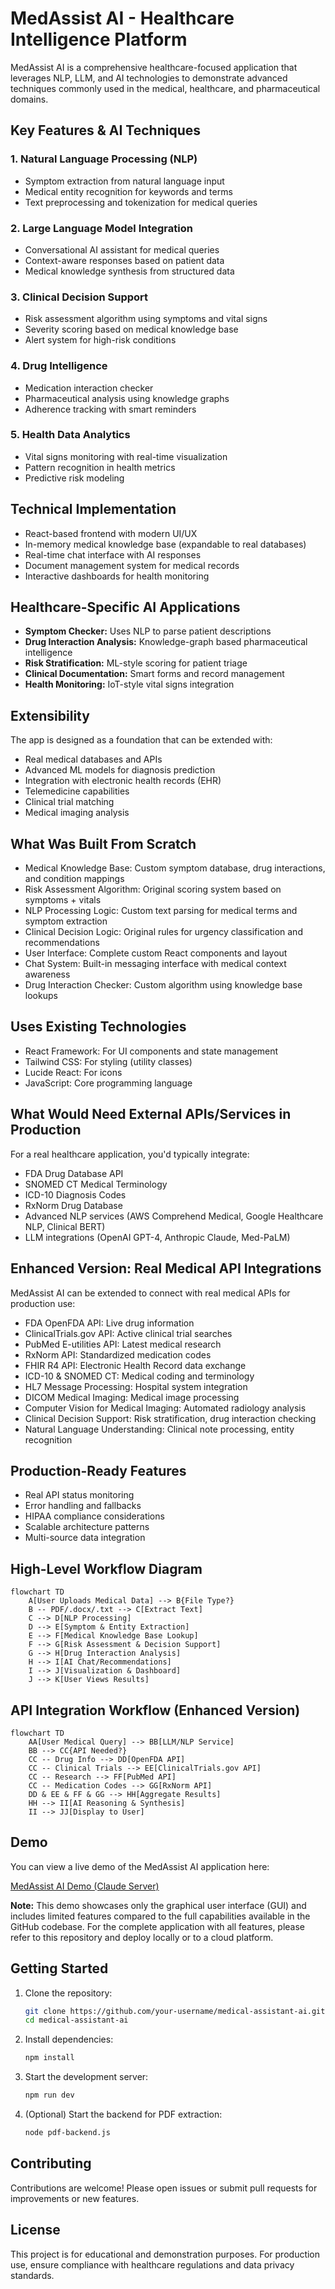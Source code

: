 # MedAssist AI - Healthcare Intelligence Platform

MedAssist AI is a comprehensive healthcare-focused application that leverages NLP, LLM, and AI technologies to demonstrate advanced techniques commonly used in the medical, healthcare, and pharmaceutical domains.

## Key Features & AI Techniques

### 1. Natural Language Processing (NLP)
- Symptom extraction from natural language input
- Medical entity recognition for keywords and terms
- Text preprocessing and tokenization for medical queries

### 2. Large Language Model Integration
- Conversational AI assistant for medical queries
- Context-aware responses based on patient data
- Medical knowledge synthesis from structured data

### 3. Clinical Decision Support
- Risk assessment algorithm using symptoms and vital signs
- Severity scoring based on medical knowledge base
- Alert system for high-risk conditions

### 4. Drug Intelligence
- Medication interaction checker
- Pharmaceutical analysis using knowledge graphs
- Adherence tracking with smart reminders

### 5. Health Data Analytics
- Vital signs monitoring with real-time visualization
- Pattern recognition in health metrics
- Predictive risk modeling

## Technical Implementation
- React-based frontend with modern UI/UX
- In-memory medical knowledge base (expandable to real databases)
- Real-time chat interface with AI responses
- Document management system for medical records
- Interactive dashboards for health monitoring

## Healthcare-Specific AI Applications
- **Symptom Checker:** Uses NLP to parse patient descriptions
- **Drug Interaction Analysis:** Knowledge-graph based pharmaceutical intelligence
- **Risk Stratification:** ML-style scoring for patient triage
- **Clinical Documentation:** Smart forms and record management
- **Health Monitoring:** IoT-style vital signs integration

## Extensibility
The app is designed as a foundation that can be extended with:
- Real medical databases and APIs
- Advanced ML models for diagnosis prediction
- Integration with electronic health records (EHR)
- Telemedicine capabilities
- Clinical trial matching
- Medical imaging analysis

## What Was Built From Scratch
- Medical Knowledge Base: Custom symptom database, drug interactions, and condition mappings
- Risk Assessment Algorithm: Original scoring system based on symptoms + vitals
- NLP Processing Logic: Custom text parsing for medical terms and symptom extraction
- Clinical Decision Logic: Original rules for urgency classification and recommendations
- User Interface: Complete custom React components and layout
- Chat System: Built-in messaging interface with medical context awareness
- Drug Interaction Checker: Custom algorithm using knowledge base lookups

## Uses Existing Technologies
- React Framework: For UI components and state management
- Tailwind CSS: For styling (utility classes)
- Lucide React: For icons
- JavaScript: Core programming language

## What Would Need External APIs/Services in Production
For a real healthcare application, you'd typically integrate:
- FDA Drug Database API
- SNOMED CT Medical Terminology
- ICD-10 Diagnosis Codes
- RxNorm Drug Database
- Advanced NLP services (AWS Comprehend Medical, Google Healthcare NLP, Clinical BERT)
- LLM integrations (OpenAI GPT-4, Anthropic Claude, Med-PaLM)

## Enhanced Version: Real Medical API Integrations
MedAssist AI can be extended to connect with real medical APIs for production use:
- FDA OpenFDA API: Live drug information
- ClinicalTrials.gov API: Active clinical trial searches
- PubMed E-utilities API: Latest medical research
- RxNorm API: Standardized medication codes
- FHIR R4 API: Electronic Health Record data exchange
- ICD-10 & SNOMED CT: Medical coding and terminology
- HL7 Message Processing: Hospital system integration
- DICOM Medical Imaging: Medical image processing
- Computer Vision for Medical Imaging: Automated radiology analysis
- Clinical Decision Support: Risk stratification, drug interaction checking
- Natural Language Understanding: Clinical note processing, entity recognition

## Production-Ready Features
- Real API status monitoring
- Error handling and fallbacks
- HIPAA compliance considerations
- Scalable architecture patterns
- Multi-source data integration

## High-Level Workflow Diagram

```mermaid
flowchart TD
    A[User Uploads Medical Data] --> B{File Type?}
    B -- PDF/.docx/.txt --> C[Extract Text]
    C --> D[NLP Processing]
    D --> E[Symptom & Entity Extraction]
    E --> F[Medical Knowledge Base Lookup]
    F --> G[Risk Assessment & Decision Support]
    G --> H[Drug Interaction Analysis]
    H --> I[AI Chat/Recommendations]
    I --> J[Visualization & Dashboard]
    J --> K[User Views Results]
```

## API Integration Workflow (Enhanced Version)

```mermaid
flowchart TD
    AA[User Medical Query] --> BB[LLM/NLP Service]
    BB --> CC{API Needed?}
    CC -- Drug Info --> DD[OpenFDA API]
    CC -- Clinical Trials --> EE[ClinicalTrials.gov API]
    CC -- Research --> FF[PubMed API]
    CC -- Medication Codes --> GG[RxNorm API]
    DD & EE & FF & GG --> HH[Aggregate Results]
    HH --> II[AI Reasoning & Synthesis]
    II --> JJ[Display to User]
```

## Demo

You can view a live demo of the MedAssist AI application here:

[MedAssist AI Demo (Claude Server)](https://claude.ai/public/artifacts/0d3fe799-2f58-4ea3-a461-9a9f4ee2e9d7)

**Note:** This demo showcases only the graphical user interface (GUI) and includes limited features compared to the full capabilities available in the GitHub codebase. For the complete application with all features, please refer to this repository and deploy locally or to a cloud platform.

## Getting Started
1. Clone the repository:
   ```bash
   git clone https://github.com/your-username/medical-assistant-ai.git
   cd medical-assistant-ai
   ```
2. Install dependencies:
   ```bash
   npm install
   ```
3. Start the development server:
   ```bash
   npm run dev
   ```
4. (Optional) Start the backend for PDF extraction:
   ```bash
   node pdf-backend.js
   ```

## Contributing
Contributions are welcome! Please open issues or submit pull requests for improvements or new features.

## License
This project is for educational and demonstration purposes. For production use, ensure compliance with healthcare regulations and data privacy standards.
